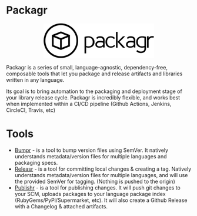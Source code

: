 # Packagr

<p align="center">
  <a href="https://github.com/PackagrIO/docs">
  <img width="300" alt="portfolio_view" src="https://github.com/PackagrIO/docs/raw/master/images/logo/banner-black.png">
  </a>
</p>


Packagr is a series of small, language-agnostic, dependency-free, composable tools that let  you package and release
artifacts and libraries written in any language.

Its goal is to bring automation to the packaging and deployment stage of your library release cycle.
Packagr is incredibly flexible, and works best when implemented within a CI/CD pipeline (Github Actions, Jenkins, CircleCI, Travis, etc)


# Tools

- [Bumpr](https://github.com/PackagrIO/bumpr) - is a tool to bump version files using SemVer. It natively understands metadata/version files for multiple languages and packaging specs.
- [Releasr](https://github.com/PackagrIO/releasr) - is a tool for committing local changes & creating a tag. Natively understands metadata/version files for multiple languages, and will use the provided SemVer for tagging. (Nothing is pushed to the origin)
- [Publishr](https://github.com/PackagrIO/publishr) - is a tool for publishing changes. It will push git changes to your SCM, uploads packages to your language package index (RubyGems/PyPi/Supermarket, etc). It will also create a Github Release with a Changelog & attached artifacts.


